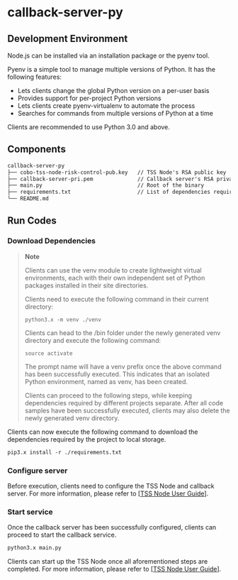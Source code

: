 # callback-server-py

## Development Environment  
Node.js can be installed via an installation package or the pyenv tool.

Pyenv is a simple tool to manage multiple versions of Python. It has the following features:
* Lets clients change the global Python version on a per-user basis 
* Provides support for per-project Python versions
* Lets clients create pyenv-virtualenv to automate the process 
* Searches for commands from multiple versions of Python at a time

Clients are recommended to use Python 3.0 and above. 

## Components 
```markdown
callback-server-py
├── cobo-tss-node-risk-control-pub.key   // TSS Node's RSA public key  
├── callback-server-pri.pem              // Callback server's RSA private key  
├── main.py                              // Root of the binary
├── requirements.txt                     // List of dependencies required
└── README.md
```

## Run Codes
### Download Dependencies
> **Note**
> 
> Clients can use the venv module to create lightweight virtual environments, each with their own independent set of Python packages installed in their site directories.
>
> Clients need to execute the following command in their current directory:
> 
> ~~~ 
> python3.x -m venv ./venv
> ~~~
> 
> Clients can head to the /bin folder under the newly generated venv directory and execute the following command:
> 
> ~~~
> source activate
> ~~~
> 
> The prompt name will have a venv prefix once the above command has been successfully executed. This indicates that an isolated Python environment, named as venv, has been created.
> 
> Clients can proceed to the following steps, while keeping dependencies required by different projects separate. After all code samples have been successfully executed, clients may also delete the newly generated venv directory.
> 
> 
Clients can now execute the following command to download the dependencies required by the project to local storage.  
```markdown
pip3.x install -r ./requirements.txt 
```


### Configure server  
Before execution, clients need to configure the TSS Node and callback server. For more information, please refer to [[TSS Node User Guide](https://docs.cobo.com/cobo-mpc-waas/v/simplified-chinese/readme/tss-node-shi-yong-zhi-nan)].

### Start service
Once the callback server has been successfully configured, clients can proceed to start the callback service.
```markdown
python3.x main.py
```
Clients can start up the TSS Node once all aforementioned steps are completed. For more information, please refer to [[TSS Node User Guide](https://docs.cobo.com/cobo-mpc-waas/v/simplified-chinese/readme/tss-node-shi-yong-zhi-nan)].

